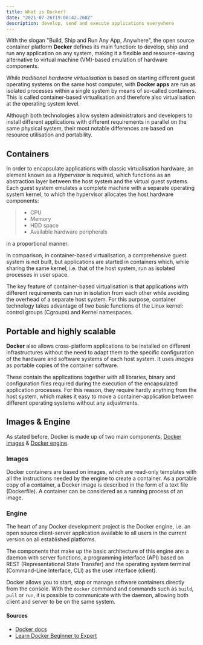 ```yaml
---
title: What is Docker?
date: "2021-07-26T19:00:42.268Z"
description: develop, send and execute applications everywhere
---
```


With the slogan "Build, Ship and Run Any App, Anywhere", the open source container platform **Docker** defines its main function: to develop, ship and run any application on any system, making it a flexible and resource-saving alternative to virtual machine (VM)-based emulation of hardware components.

While _traditional hardware virtualisation_ is based on starting different guest operating systems on the same host computer, with **Docker apps** are run as isolated processes within a single system by means of so-called containers. This is called container-based virtualisation and therefore also virtualisation at the operating system level.

Although both technologies allow system administrators and developers to install different applications with different requirements in parallel on the same physical system, their most notable differences are based on resource utilisation and portability.

## Containers

In order to encapsulate applications with classic virtualisation hardware, an element known as a _Hypervisor_ is required, which functions as an abstraction layer between the host system and the virtual guest systems. Each guest system emulates a complete machine with a separate operating system kernel, to which the hypervisor allocates the host hardware components:

> - CPU
> - Memory
> - HDD space
> - Available hardware peripherals

in a proportional manner.

In comparison, in container-based virtualisation, a comprehensive guest system is not built, but applications are started in containers which, while sharing the same kernel, i.e. that of the host system, run as isolated processes in user space.

The key feature of container-based virtualisation is that applications with different requirements can run in isolation from each other while avoiding the overhead of a separate host system. For this purpose, container technology takes advantage of two basic functions of the Linux kernel: control groups (Cgroups) and Kernel namespaces.

## Portable and highly scalable

**Docker** also allows cross-platform applications to be installed on different infrastructures without the need to adapt them to the specific configuration of the hardware and software systems of each host system. It uses _images_ as portable copies of the container software.

These contain the applications together with all libraries, binary and configuration files required during the execution of the encapsulated application processes. For this reason, they require hardly anything from the host system, which makes it easy to move a container-application between different operating systems without any adjustments.

## Images & Engine

As stated before, Docker is made up of two main components, [Docker images](https://docs.docker.com/engine/reference/commandline/image/) & [Docker engine](https://docs.docker.com/engine/).

### Images

Docker containers are based on images, which are read-only templates with all the instructions needed by the engine to create a container. As a portable copy of a container, a Docker image is described in the form of a text file (Dockerfile). A container can be considered as a running process of an image.

### Engine

The heart of any Docker development project is the Docker engine, i.e. an open source client-server application available to all users in the current version on all established platforms.

The components that make up the basic architecture of this engine are: a daemon with server functions, a programming interface (API) based on REST (Representational State Transfer) and the operating system terminal (Command-Line Interface, CLI) as the user interface (client).

Docker allows you to start, stop or manage software containers directly from the console. With the `docker` command and commands such as `build`, `pull` or `run`, it is possible to communicate with the daemon, allowing both client and server to be on the same system.

#### Sources

- [Docker docs](https://docs.docker.com)
- [Learn Docker Beginner to Expert](https://medium.com/@kmdkhadeer/docker-get-started-9aa7ee662cea)
